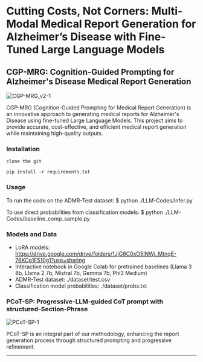 # Cutting Costs, Not Corners: Multi-Modal Medical Report Generation for Alzheimer’s Disease with Fine-Tuned Large Language Models

## CGP-MRG: Cognition-Guided Prompting for Alzheimer's Disease Medical Report Generation

![CGP-MRG_v2-1](https://github.com/user-attachments/assets/28d2dc61-9f92-42ab-a9f9-5cc42c0e7f81)

CGP-MRG (Cognition-Guided Prompting for Medical Report Generation) is an innovative approach to generating medical reports for Alzheimer's Disease using fine-tuned Large Language Models. This project aims to provide accurate, cost-effective, and efficient medical report generation while maintaining high-quality outputs.

### Installation
````
clone the git

pip install -r requirements.txt
````
### Usage

To run the code on the ADMR-Test dataset:
$ python ./LLM-Codes/infer.py

To use direct probabilities from classification models:
$ python ./LLM-Codes/baseline_comp_sample.py

### Models and Data

- LoRA models: https://drive.google.com/drive/folders/1JjG6C0xO5INWj_MtnqE-76KCp1F510g1?usp=sharing
- Interactive notebook in Google Colab for pretrained baselines (Llama 3 8b, Llama 2 7b, Mistral 7b, Gemma 7b, Phi3 Medium)
- ADMR-Test dataset: ./dataset/test.csv
- Classification model probabilities: ./dataset/probs.txt

### PCoT-SP: Progressive-LLM-guided CoT prompt with structured-Section-Phrase

![PCoT-SP-1](https://github.com/user-attachments/assets/5ebd1e1b-6e27-4f71-92a5-e4d798a3b654)

PCoT-SP is an integral part of our methodology, enhancing the report generation process through structured prompting and progressive refinement.

---
